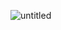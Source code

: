 ![untitled](https://user-images.githubusercontent.com/58255031/81494041-a1e13d00-92cf-11ea-802d-f7c665fbfe75.gif)
